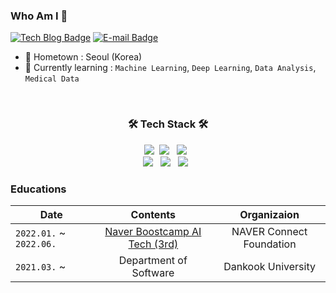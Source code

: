### Who Am I 👋
<!-- <img align='right' src="http://mazassumnida.wtf/api/v2/generate_badge?boj=jgk09049"> -->
[![Tech Blog Badge](http://img.shields.io/badge/-Tech%20blog-black?style=flat-square&logo=github&link=https://blog.naver.com/jgk09049/)](https://blog.naver.com/jgk09049/)
[![E-mail Badge](https://img.shields.io/badge/email-03C75A?style=flat-square&logo=naver&logoColor=white&link=mailto:jgk09049@naver.com)](mailto:jgk09049@naver.com)
- 🚅 Hometown : Seoul (Korea)
- 🌱 Currently learning : `Machine Learning`, `Deep Learning`, `Data Analysis`, `Medical Data`

<br>

<!-- Tech Stack -->
<h3 align="center">🛠 Tech Stack 🛠</h3>
<p align="center">
  <img src="https://img.shields.io/badge/C-A8B9CC?style=flat-square&logo=c&logoColor=white"/></a>&nbsp
  <img src="https://img.shields.io/badge/C++-00599C?style=flat-square&logo=c%2B%2B&logoColor=white"/></a> &nbsp
  <img src="https://img.shields.io/badge/Java-007396?style=flat-square&logo=java&logoColor=white"/></a> &nbsp
  <br>
  <img src="https://img.shields.io/badge/Kotlin-7F52FF?style=flat-square&logo=kotlin&logoColor=white"/></a> &nbsp
  <img src="https://img.shields.io/badge/Python-3776AB?style=flat-square&logo=python&logoColor=white"/></a> &nbsp
  <img src="https://img.shields.io/badge/R-276DC3?style=flat-square&logo=r&logoColor=white"/></a> &nbsp
  
<br>

### Educations

| Date | Contents 	| Organizaion |
|-----	|:----------:	|:-----------:|
| `2022.01.` ~ `2022.06.` 	| [Naver Boostcamp AI Tech (3rd)](https://boostcamp.connect.or.kr/program_ai.html) | NAVER Connect Foundation  |
| `2021.03.` ~  	| Department of Software  | Dankook University |  



<!-- <img align='center' src="https://github-readme-stats.vercel.app/api?username=seoulsky-field" height="165"> -->

<!--
</br>
<h3 align="left">🎯 Wakatime Stats 🎯</b></h3>
[![Top Langs](https://github-readme-stats.vercel.app/api/top-langs/?username=seoulsky-field&layout=compact)](https://github.com/seoulsky-field/github-readme-stats)
-->

<!-- [![Hits](https://hits.seeyoufarm.com/api/count/incr/badge.svg?url=https%3A%2F%2Fgithub.com%2Fseoulsky-field&count_bg=%2379C83D&title_bg=%23555555&icon=&icon_color=%23E7E7E7&title=hits&edge_flat=false)](https://hits.seeyoufarm.com) -->

<!--
**seoulsky-field/seoulsky-field** is a ✨ _special_ ✨ repository because its `README.md` (this file) appears on your GitHub profile.

Here are some ideas to get you started:

- 🔭 I’m currently working on ...
- 🌱 I’m currently learning ...
- 👯 I’m looking to collaborate on ...
- 🤔 I’m looking for help with ...
- 💬 Ask me about ...
- 📫 How to reach me: ...
- 😄 Pronouns: ...
- ⚡ Fun fact: ...
-->
